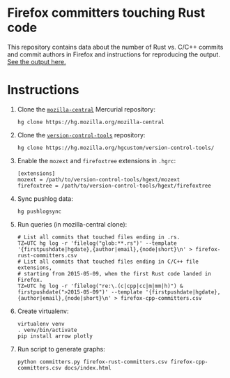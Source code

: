 Firefox committers touching Rust code
=====================================

This repository contains data about the number of Rust vs. C/C++ commits
and commit authors in Firefox and instructions for reproducing the output. [See the output here.](https://luser.github.io/firefox-rust-committers/)


Instructions
============

1. Clone the [`mozilla-central`](https://hg.mozilla.org/mozilla-central) Mercurial repository:

   `hg clone https://hg.mozilla.org/mozilla-central`
2. Clone the [`version-control-tools`](https://hg.mozilla.org/hgcustom/version-control-tools/) repository:

   `hg clone https://hg.mozilla.org/hgcustom/version-control-tools/`
3. Enable the `mozext` and `firefoxtree` extensions in `.hgrc`:

   ```
   [extensions]
   mozext = /path/to/version-control-tools/hgext/mozext
   firefoxtree = /path/to/version-control-tools/hgext/firefoxtree
   ```

4. Sync pushlog data:

   ```
   hg pushlogsync
   ```

5. Run queries (in mozilla-central clone):

   ```
   # List all commits that touched files ending in .rs.
   TZ=UTC hg log -r 'filelog("glob:**.rs")' --template '{firstpushdate|hgdate},{author|email},{node|short}\n' > firefox-rust-committers.csv
   # List all commits that touched files ending in C/C++ file extensions,
   # starting from 2015-05-09, when the first Rust code landed in Firefox.
   TZ=UTC hg log -r 'filelog("re:\.(c|cpp|cc|m|mm|h)") & firstpushdate(">2015-05-09")' --template '{firstpushdate|hgdate},{author|email},{node|short}\n' > firefox-cpp-committers.csv
   ```

6. Create virtualenv:

   ```
   virtualenv venv
   . venv/bin/activate
   pip install arrow plotly
   ```

7. Run script to generate graphs:

   ```
   python committers.py firefox-rust-committers.csv firefox-cpp-committers.csv docs/index.html
   ```
